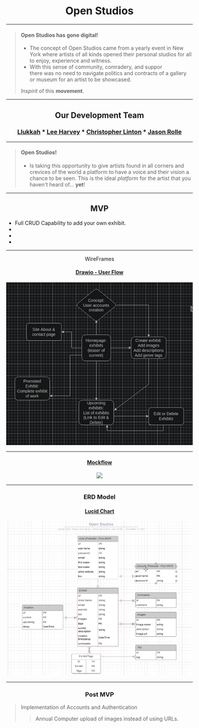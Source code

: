 # <h1><b><div align="center">Open Studios</div></b></h1>

---
  
> #### Open Studios has gone digital!
>
> - The concept of Open Studios came from a yearly event in New York where artists of all kinds opened their personal studios for all to enjoy, experience and witness. 
> - With this sense of community, comradery, and suppor <br> 
    there was no need to navigate politics and contracts of a gallery or museum for an artist to be showcased.
>  
>*Inspirit* of this **movement**.

---
## <div align="center">Our Development Team</div>
### <div align="center"> [Llukkah](https://www.github.com/llukkah)  *  [Lee Harvey](https://github.com/VirtDev337)  *  [Christopher Linton](https://github.com/Kwyjib0)  *  [Jason Rolle](https://github.com/JasonRolle1990) </div>

 ---
  
> #### Open Studios!
>
> - Is taking this opportunity to give artists found in all corners and crevices of the world a platform to have a voice and their vision a chance to be seen.
> This is the ideal *platform* for the artist that you haven't heard of... **yet**!
>
>
---
  
 ## <div align="center">MVP</div>

- Full CRUD Capability to add your own exhibit.
- 
- 
- 

---

<div align="center">WireFrames</div>

#### <div align="center"> [Drawio - User Flow](https://app.diagrams.net/#Hllukkah%2Fopen-studios%2Flh-setup%2Ffinal-project.drawio) </div>

<div align="center"><img src="Site-Flow.png"/></div>

---

#### <div align="center"> [Mockflow](https://wireframepro.mockflow.com/editor.jsp?editor=off&publicid=M5fea97433a51863da541ae0647ea35801637193735783&projectid=MiKsijI6Xmb&perm=Owner#/page/D59a2638e5631cf8272eb577cc73fa780) </div>

<div align="center"><img src="mockflow.png"/></div>

---

<div align="center"><h3> ERD Model </h3></div>

#### <div align="center"> [Lucid Chart](https://lucid.app/lucidchart/4ed7d47e-ad4a-411d-b2e4-89fc68d5c535/edit?viewport_loc=304%2C109%2C1772%2C974%2C0_0&invitationId=inv_75523d29-9bf8-4ac4-b194-262426e46076) </div>

<div align="center"><img src="ERD-Flow.png"/></div>
  
--- 
  
<div align="center"><h3> Post MVP </h3></div>
  
>Implementation of Accounts and Authentication
>
>>Annual Computer upload of images instead of using URLs.
